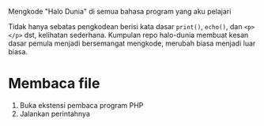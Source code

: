 Mengkode "Halo Dunia" di semua bahasa program yang aku pelajari

Tidak hanya sebatas pengkodean berisi kata dasar `print()`, `echo()`, dan `<p></p>` dst, kelihatan sederhana. Kumpulan repo halo-dunia membuat kesan dasar pemula menjadi bersemangat mengkode, merubah biasa menjadi luar biasa.

# Membaca file
1. Buka ekstensi pembaca program PHP
1. Jalankan perintahnya
